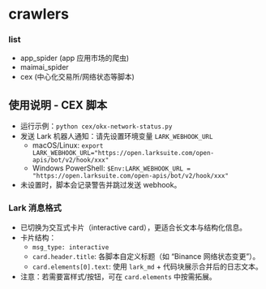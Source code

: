 # crawlers


### list

+ app_spider (app 应用市场的爬虫)
+ maimai_spider
 + cex (中心化交易所/网络状态等脚本)

## 使用说明 - CEX 脚本

- 运行示例：`python cex/okx-network-status.py`
- 发送 Lark 机器人通知：请先设置环境变量 `LARK_WEBHOOK_URL`
  - macOS/Linux: `export LARK_WEBHOOK_URL="https://open.larksuite.com/open-apis/bot/v2/hook/xxx"`
  - Windows PowerShell: `$Env:LARK_WEBHOOK_URL = "https://open.larksuite.com/open-apis/bot/v2/hook/xxx"`
- 未设置时，脚本会记录警告并跳过发送 webhook。

### Lark 消息格式

- 已切换为交互式卡片（interactive card），更适合长文本与结构化信息。
- 卡片结构：
  - `msg_type: interactive`
  - `card.header.title`: 各脚本自定义标题（如 “Binance 网络状态变更”）。
  - `card.elements[0].text`: 使用 `lark_md` + 代码块展示合并后的日志文本。
- 注意：若需要富样式/按钮，可在 `card.elements` 中按需拓展。
